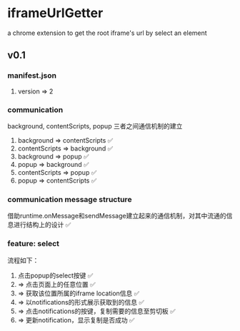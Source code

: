 # iframeUrlGetter
a chrome extension to get the root iframe's url by select an element

## v0.1
### manifest.json
1. version => 2

### communication
background, contentScripts, popup 三者之间通信机制的建立
1. background => contentScripts  ✅
2. contentScripts => background  ✅
3. background => popup  ✅
4. popup => background  ✅
5. contentScripts => popup  ✅
6. popup => contentScripts  ✅

### communication message structure
借助runtime.onMessage和sendMessage建立起来的通信机制，对其中流通的信息进行结构上的设计 ✅

### feature: select 
流程如下：
1. 点击popup的select按键 ✅ 
2. => 点击页面上的任意位置 ✅ 
3. => 获取该位置所属的iframe location信息 ✅ 
4. => 以notifications的形式展示获取到的信息 ✅
5. => 点击notifications的按键，复制需要的信息至剪切板 ✅
5. => 更新notification，显示复制是否成功 ✅

